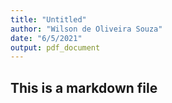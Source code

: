 ```yaml
---
title: "Untitled"
author: "Wilson de Oliveira Souza"
date: "6/5/2021"
output: pdf_document
---
```

## This is a markdown file